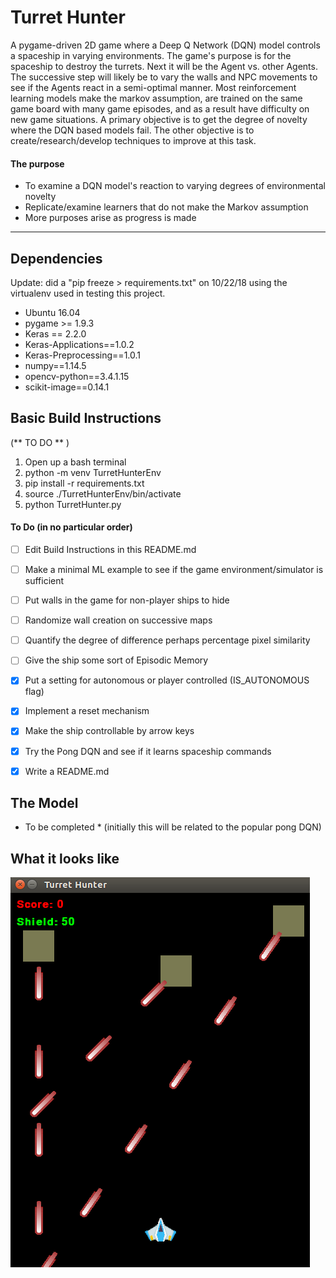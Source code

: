 [//]: # (Image References)
[image1]: ./image-examples/gameplay_img.png "Gameplay"


# Turret Hunter
A pygame-driven 2D game where a Deep Q Network (DQN) model controls a spaceship in varying environments. The game's purpose is for the spaceship to destroy the turrets. Next it will be the Agent vs. other Agents. The successive step will likely be to vary the walls and NPC movements to see if the Agents react in a semi-optimal manner. Most reinforcement learning models make the markov assumption, are trained on the same game board with many game episodes, and as a result have difficulty on new game situations. A primary objective is to get the degree of novelty where the DQN based models fail. The other objective is to create/research/develop techniques to improve at this task.  

#### The purpose
* To examine a DQN model's reaction to varying degrees of environmental novelty
* Replicate/examine learners that do not make the Markov assumption
* More purposes arise as progress is made

---

## Dependencies
Update: did a "pip freeze > requirements.txt" on 10/22/18 using the virtualenv used in testing this project.
* Ubuntu 16.04
* pygame >= 1.9.3
* Keras == 2.2.0
* Keras-Applications==1.0.2
* Keras-Preprocessing==1.0.1
* numpy==1.14.5
* opencv-python==3.4.1.15
* scikit-image==0.14.1


## Basic Build Instructions
(** TO DO ** )
1. Open up a bash terminal
2. python -m venv TurretHunterEnv
3. pip install -r requirements.txt
4. source ./TurretHunterEnv/bin/activate
5. python TurretHunter.py

#### To Do (in no particular order)
- [ ] Edit Build Instructions in this README.md
- [ ] Make a minimal ML example to see if the game environment/simulator is sufficient
- [ ] Put walls in the game for non-player ships to hide
- [ ] Randomize wall creation on successive maps
- [ ] Quantify the degree of difference perhaps percentage pixel similarity
- [ ] Give the ship some sort of Episodic Memory
- [x] Put a setting for autonomous or player controlled (IS_AUTONOMOUS flag)
- [x] Implement a reset mechanism
- [x] Make the ship controllable by arrow keys
- [x] Try the Pong DQN and see if it learns spaceship commands
- [x] Write a README.md


## The Model
* To be completed * (initially this will be related to the popular pong DQN)

## What it looks like
![Bonne journée!!][image1]

